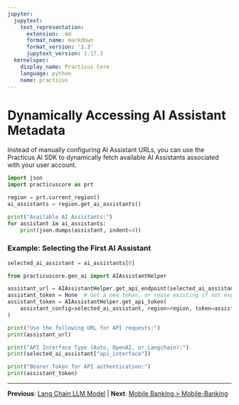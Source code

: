 ```yaml
---
jupyter:
  jupytext:
    text_representation:
      extension: .md
      format_name: markdown
      format_version: '1.3'
      jupytext_version: 1.17.3
  kernelspec:
    display_name: Practicus Core
    language: python
    name: practicus
---
```


# Dynamically Accessing AI Assistant Metadata

Instead of manually configuring AI Assistant URLs, you can use the Practicus AI SDK to dynamically fetch available AI Assistants associated with your user account.

```python
import json
import practicuscore as prt
```

```python
region = prt.current_region()
ai_assistants = region.get_ai_assistants()
```

```python
print("Available AI Assistants:")
for assistant in ai_assistants:
    print(json.dumps(assistant, indent=4))
```

### Example: Selecting the First AI Assistant

```python
selected_ai_assistant = ai_assistants[0]
```

```python
from practicuscore.gen_ai import AIAssistantHelper
```

```python
assistant_url = AIAssistantHelper.get_api_endpoint(selected_ai_assistant, region)
assistant_token = None  # Get a new token, or reuse existing if not expired.
assistant_token = AIAssistantHelper.get_api_token(
    assistant_config=selected_ai_assistant, region=region, token=assistant_token
)
```

```python
print("Use the following URL for API requests:")
print(assistant_url)

print("API Interface Type (Auto, OpenAI, or Langchain):")
print(selected_ai_assistant["api_interface"])

print("Bearer Token for API authentication:")
print(assistant_token)
```


---

**Previous**: [Lang Chain LLM Model](../advanced-langchain/lang-chain-llm-model.md) | **Next**: [Mobile Banking > Mobile-Banking](../mobile-banking/mobile-banking.md)
